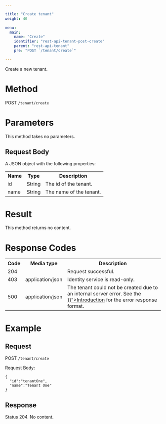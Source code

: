 ```yaml
---

title: "Create tenant"
weight: 40

menu:
  main:
    name: "Create"
    identifier: "rest-api-tenant-post-create"
    parent: "rest-api-tenant"
    pre: "POST `/tenant/create`"

---
```



Create a new tenant.


# Method

POST `/tenant/create`


# Parameters

This method takes no parameters.


## Request Body

A JSON object with the following properties:

<table class="table table-striped">
  <tr>
    <th>Name</th>
    <th>Type</th>
    <th>Description</th>
  </tr>
  <tr>
    <td>id</td>
    <td>String</td>
    <td>The id of the tenant.</td>
  </tr>
  <tr>
    <td>name</td>
    <td>String</td>
    <td>The name of the tenant.</td>
  </tr>
</table>


# Result

This method returns no content.

# Response Codes

<table class="table table-striped">
  <tr>
    <th>Code</th>
    <th>Media type</th>
    <th>Description</th>
  </tr>
  <tr>
    <td>204</td>
    <td></td>
    <td>Request successful.</td>
  </tr>
  <tr>
    <td>403</td>
    <td>application/json</td>
    <td>Identity service is read-only.</td>
  </tr>
  <tr>
    <td>500</td>
    <td>application/json</td>
    <td>The tenant could not be created due to an internal server error. See the <a href="{{< relref "reference/rest/overview/_index.md#error-handling" >}}">Introduction</a> for the error response format.</td>
  </tr>
</table>


# Example

## Request

POST `/tenant/create`

Request Body:

    {
      "id":"tenantOne",
      "name":"Tenant One"
    }

## Response

Status 204. No content.
